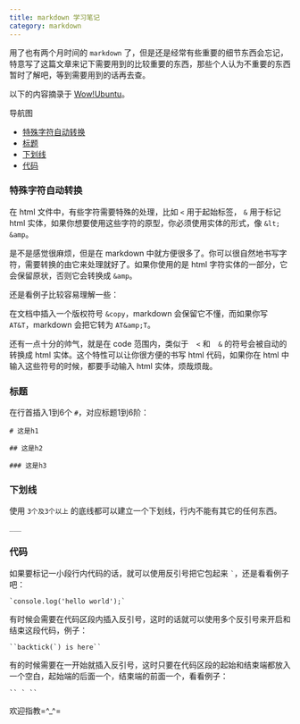 ```yaml
---
title: markdown 学习笔记
category: markdown
---
```


用了也有两个月时间的 `markdown` 了，但是还是经常有些重要的细节东西会忘记，特意写了这篇文章来记下需要用到的比较重要的东西，那些个人认为不重要的东西暂时了解吧，等到需要用到的话再去查。

以下的内容摘录于 [Wow!Ubuntu](http://wowubuntu.com/markdown/#header)。

导航图

- [特殊字符自动转换](#specialchar)
- [标题](#title)
- [下划线](#underline) 
- [代码](#code)

<h3 id="specialchar">特殊字符自动转换</h3>

在 html 文件中，有些字符需要特殊的处理，比如 `<` 用于起始标签， `&` 用于标记 html 实体，如果你想要使用这些字符的原型，你必须使用实体的形式，像 `&lt;` `&amp`。

是不是感觉很麻烦，但是在 markdown 中就方便很多了。你可以很自然地书写字符，需要转换的由它来处理就好了。如果你使用的是 html 字符实体的一部分，它会保留原状，否则它会转换成 `&amp`。

还是看例子比较容易理解一些：

在文档中插入一个版权符号 `&copy`，markdown 会保留它不懂，而如果你写 `AT&T`，markdown 会把它转为 `AT&amp;T`。

还有一点十分的帅气，就是在 code 范围内，类似于　`<` 和　`&` 的符号会被自动的转换成 html 实体。这个特性可以让你很方便的书写 html 代码，如果你在 html 中输入这些符号的时候，都要手动输入 html 实体，烦哉烦哉。

<h3 id="title">标题</h3>

在行首插入1到6个 `#`，对应标题1到6阶：

    # 这是h1
    
    ## 这是h2
    
    ### 这是h3

<h3 id="underline">下划线</h3>

使用 `3个及3个以上` 的底线都可以建立一个下划线，行内不能有其它的任何东西。

    ___
    
<h3 id="code">代码</h3>

如果要标记一小段行内代码的话，就可以使用反引号把它包起来 `` ` ``，还是看看例子吧：

    `console.log('hello world');`

有时候会需要在代码区段内插入反引号，这时的话就可以使用多个反引号来开启和结束这段代码，例子：

    ``backtick(`) is here``
    
有的时候需要在一开始就插入反引号，这时只要在代码区段的起始和结束端都放入一个空白，起始端的后面一个，结束端的前面一个，看看例子：
    
    `` ` ``    

欢迎指教=^_^=
